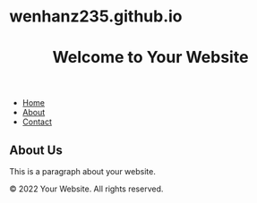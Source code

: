 # wenhanz235.github.io

<!DOCTYPE html>
<html>

<head>
  <meta charset="utf-8">
  <meta name="viewport" content="width=device-width">
  <title>Your Website Title</title>
  <link href="style.css" rel="stylesheet" type="text/css" />
</head>

<body>
  <header>
    <h1>Welcome to Your Website</h1>
  </header>

  <nav>
    <ul>
      <li><a href="#">Home</a></li>
      <li><a href="#">About</a></li>
      <li><a href="#">Contact</a></li>
    </ul>
  </nav>

  <section>
    <h2>About Us</h2>
    <p>This is a paragraph about your website.</p>
  </section>

  <footer>
    <p>&copy; 2022 Your Website. All rights reserved.</p>
  </footer>
  
  <script src="script.js"></script>
</body>

</html>
